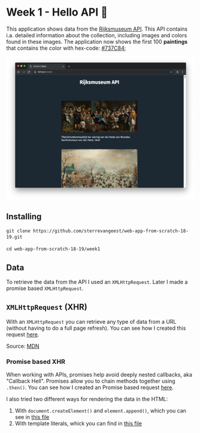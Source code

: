 # Week 1 - Hello API 🐒

This application shows data from the [Rijksmuseum API](https://rijksmuseum.github.io/). This API contains i.a. detailed information about the collection, including images and colors found in these images. The application now shows the first 100 **paintings** that contains the color with hex-code: [#737C84](https://www.google.com/search?q=%23737C84&oq=%23737C84&aqs=chrome..69i57.4556j0j7&sourceid=chrome&ie=UTF-8);

![screenshot](screenshot.png)

## Installing

```
git clone https://github.com/sterrevangeest/web-app-from-scratch-18-19.git

cd web-app-from-scratch-18-19/week1
```

## Data

To retrieve the data from the API I used an `XMLHttpRequest`. Later I made a promise based `XMLHttpRequest`.

## `XMLHttpRequest` (XHR)

With an `XMLHttpRequest` you can retrieve any type of data from a URL (without having to do a full page refresh). You can see how I created this request [here](link).

Source: [MDN](https://developer.mozilla.org/en-US/docs/Web/API/XMLHttpRequest/Using_XMLHttpRequest)

### Promise based XHR

When working with APIs, promises help avoid deeply nested callbacks, aka "Callback Hell". Promises allow you to chain methods together using `.then()`. You can see how I created an Promise based request [here](link).

I also tried two different ways for rendering the data in the HTML:

1. With `document.createElement()` and `element.append()`, which you can see in [this file](www.google.com)
2. With template literals, whick you can find in [this file](www.google.com)
